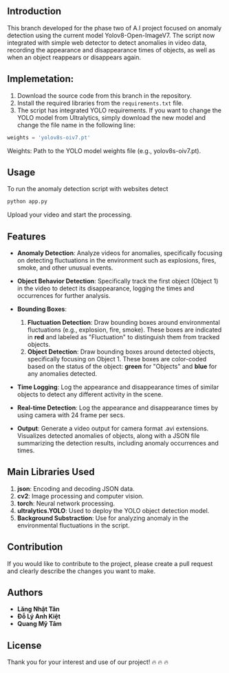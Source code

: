 ## Introduction
This branch developed for the phase two of A.I project focused on anomaly detection using the current model Yolov8-Open-ImageV7. The script now integrated with simple web detector to detect anomalies in video data, recording the appearance and disappearance times of objects, as well as when an object reappears or disappears again.

## Implemetation:
1. Download the source code from this branch in the repository.
2. Install the required libraries from the `requirements.txt` file.
3. The script has integrated YOLO requirements. If you want to change the YOLO model from Ultralytics, simply download the new model and change the file name in the following line:

```python
weights = 'yolov8s-oiv7.pt'
```
Weights: Path to the YOLO model weights file (e.g., yolov8s-oiv7.pt).

## Usage
To run the anomaly detection script with websites detect
```python
python app.py 
```
Upload your video and start the processing.

## Features

- **Anomaly Detection**: Analyze videos for anomalies, specifically focusing on detecting fluctuations in the environment such as explosions, fires, smoke, and other unusual events.
  
- **Object Behavior Detection**: Specifically track the first object (Object 1) in the video to detect its disappearance, logging the times and occurrences for further analysis.

- **Bounding Boxes**:
  1. **Fluctuation Detection**: Draw bounding boxes around environmental fluctuations (e.g., explosion, fire, smoke). These boxes are indicated in **red** and labeled as "Fluctuation" to distinguish them from tracked objects.
  2. **Object Detection**: Draw bounding boxes around detected objects, specifically focusing on Object 1. These boxes are color-coded based on the status of the object: **green** for "Objects" and **blue** for any anomalies detected.

- **Time Logging**: Log the appearance and disappearance times of similar objects to detect any different activity in the scene.
- **Real-time Detection**: Log the appearance and disappearance times by using camera with 24 frame per secs.
- **Output**: Generate a video output for camera format .avi extensions. Visualizes detected anomalies of objects, along with a JSON file summarizing the detection results, including anomaly occurrences and times.

## Main Libraries Used
1. **json**: Encoding and decoding JSON data.
2. **cv2**: Image processing and computer vision.
3. **torch**: Neural network processing.
4. **ultralytics.YOLO**: Used to deploy the YOLO object detection model.
5. **Background Substraction**: Use for analyzing anomaly in the environmental fluctuations in the script.

## Contribution
If you would like to contribute to the project, please create a pull request and clearly describe the changes you want to make.

## Authors
- **Lăng Nhật Tân**
- **Đỗ Lý Anh Kiệt**
- **Quang Mỹ Tâm**

## License
Thank you for your interest and use of our project! 🔥 🔥 🔥 
